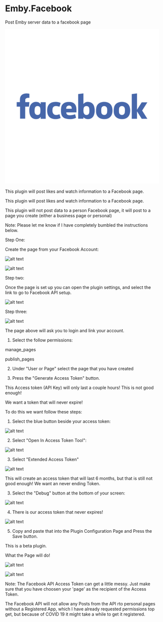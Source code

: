 # Emby.Facebook
Post Emby server data to a facebook page


![alt text](https://github.com/chefbennyj1/Emby.Facebook/blob/master/Facebook/thumb.png?raw=true)




This plugin will post likes and watch information to a Facebook page.

This plugin will post likes and watch information to a Facebook page.

 

This plugin will not post data to a person Facebook page, it will post to a page you create (either a business page or personal)

Note: Please let me know if I have completely bumbled the instructions below.

 

Step One:

 

Create the page from your Facebook Account:

 
![alt text](https://emby.media/community/uploads/inline/27/5e8243c8b5b1b_stepone.png)


 

![alt text](https://emby.media/community/uploads/inline/27/5e8243dad8ac1_steptwo.png)

 

 

 

Step two:

 

Once the page is set up you can open the plugin settings, and select the link to go to Facebook API setup.

 

![alt text](https://emby.media/community/uploads/inline/27/5e824408829cc_stepthree.png)

 

Step three:

 

![alt text](https://emby.media/community/uploads/inline/27/5e8244af717bc_stepfour.png)

The page above will ask you to login and link your account.

 

 

1. Select the follow permissions:

 

manage_pages

publish_pages

 

2. Under "User or Page" select the page that you have created

 

3. Press the "Generate Access Token" button.

 

 

This Access token (API Key) will only last a couple hours! This is not good enough!

 

We want a token that will never expire!

 

To do this we want follow these steps:

 

1.  Select the blue button beside your access token:

 

![alt text](https://emby.media/community/uploads/inline/27/5e8245c6953a7_step5.png)

 

2. Select "Open In Access Token Tool":

 

![alt text](https://emby.media/community/uploads/inline/27/5e824633bb8dd_step6.png)

 

3. Select "Extended Access Token"

 

![alt text](https://emby.media/community/uploads/inline/27/5e82467fec678_step7.png)

 

This will create an access token that will last 6 months, but that is still not good enough! We want an never ending Token.

 

3. Select the "Debug" button at the bottom of your screen:

 

![alt text](https://emby.media/community/uploads/inline/27/5e82472478e43_step8.png)

 

4. There is our access token that never expires!

 

![alt text](https://emby.media/community/uploads/inline/27/5e824789a881f_step9.png)

 

5. Copy and paste that into the Plugin Configuration Page and Press the Save button.

 

 

 

This is a beta plugin.

 

 

What the Page will do!

 

 

![alt text](https://emby.media/community/uploads/inline/27/5e82483cb69ac_step10.png)

 

 

 

![alt text](https://emby.media/community/uploads/inline/27/5e82486dd8398_step11.png)

 

 

Note: The Facebook API Access Token can get a little messy. Just make sure that you have choosen your 'page' as the recipient of the Access Token.

 

The Facebook API will not allow any Posts from the API rto personal pages without a Registered App, which I have already requested permissions top get, but because of COVID 19 it might take a while to get it registered.

 
